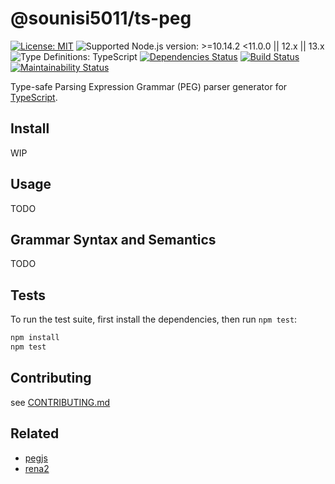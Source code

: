 # @sounisi5011/ts-peg

[![License: MIT](https://img.shields.io/static/v1?label=license&message=MIT&color=green)](https://github.com/sounisi5011/ts-peg/blob/v0.0.0/LICENSE)
![Supported Node.js version: >=10.14.2 <11.0.0 || 12.x || 13.x](https://img.shields.io/static/v1?label=node&message=%3E%3D10.14.2%20%3C11.0.0%20%7C%7C%2012.x%20%7C%7C%2013.x&color=brightgreen)
![Type Definitions: TypeScript](https://img.shields.io/static/v1?label=types&message=TypeScript&color=blue)
[![Dependencies Status](https://david-dm.org/sounisi5011/ts-peg/status.svg)](https://david-dm.org/sounisi5011/ts-peg)
[![Build Status](https://dev.azure.com/sounisi5011/npm%20projects/_apis/build/status/sounisi5011.ts-peg?branchName=master)](https://dev.azure.com/sounisi5011/npm%20projects/_build/latest?definitionId=9&branchName=master)
[![Maintainability Status](https://api.codeclimate.com/v1/badges/7f6657a1d8a413cd9734/maintainability)](https://codeclimate.com/github/sounisi5011/ts-peg/maintainability)

Type-safe Parsing Expression Grammar (PEG) parser generator for [TypeScript].

[TypeScript]: https://www.typescriptlang.org/

## Install

WIP

## Usage

TODO

## Grammar Syntax and Semantics

TODO

## Tests

To run the test suite, first install the dependencies, then run `npm test`:

```sh
npm install
npm test
```

## Contributing

see [CONTRIBUTING.md](https://github.com/sounisi5011/ts-peg/blob/master/CONTRIBUTING.md)

## Related

* [pegjs](https://www.npmjs.com/package/pegjs)
* [rena2](https://www.npmjs.com/package/rena2)
